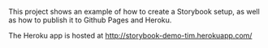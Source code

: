 This project shows an example of how to create a Storybook setup, as well as how to publish it to Github Pages and Heroku.

The Heroku app is hosted at http://storybook-demo-tim.herokuapp.com/
